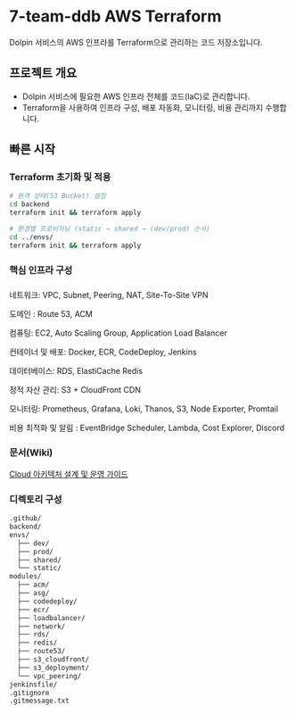 # 7-team-ddb AWS Terraform

Dolpin 서비스의 AWS 인프라를 Terraform으로 관리하는 코드 저장소입니다.

## 프로젝트 개요

- Dolpin 서비스에 필요한 AWS 인프라 전체를 코드(IaC)로 관리합니다.
- Terraform을 사용하여 인프라 구성, 배포 자동화, 모니터링, 비용 관리까지 수행합니다.

## 빠른 시작

### Terraform 초기화 및 적용

```bash
# 원격 상태(S3 Bucket) 설정
cd backend
terraform init && terraform apply

# 환경별 프로비저닝 (static → shared → (dev/prod) 순서)
cd ../envs/
terraform init && terraform apply

```

### 핵심 인프라 구성

### 

네트워크: VPC, Subnet, Peering, NAT, Site-To-Site VPN

도메인 : Route 53, ACM

컴퓨팅: EC2, Auto Scaling Group, Application Load Balancer

컨테이너 및 배포: Docker, ECR, CodeDeploy, Jenkins

데이터베이스: RDS, ElastiCache Redis

정적 자산 관리: S3 + CloudFront CDN

모니터링: Prometheus, Grafana, Loki, Thanos, S3, Node Exporter, Promtail

비용 최적화 및 알림 : EventBridge Scheduler, Lambda, Cost Explorer, Discord

### 문서(Wiki)

[Cloud 아키텍처 설계 및 운영 가이드](https://github.com/100-hours-a-week/7-team-ddb-wiki/wiki/1.-Cloud-Wiki)

### 디렉토리 구성

```bash
.github/
backend/
envs/
  ├── dev/
  ├── prod/
  ├── shared/
  └── static/
modules/
  ├── acm/
  ├── asg/
  ├── codedeploy/
  ├── ecr/
  ├── loadbalancer/
  ├── network/
  ├── rds/
  ├── redis/
  ├── route53/
  ├── s3_cloudfront/
  ├── s3_deployment/
  └── vpc_peering/
jenkinsfile/
.gitignore
.gitmessage.txt

```
